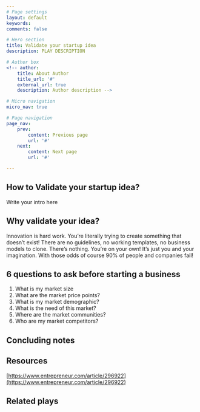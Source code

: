 ```yaml
---
# Page settings
layout: default
keywords:
comments: false

# Hero section
title: Validate your startup idea
description: PLAY DESCRIPTION

# Author box
<!-- author:
    title: About Author
    title_url: '#'
    external_url: true
    description: Author description -->

# Micro navigation
micro_nav: true

# Page navigation
page_nav:
    prev:
        content: Previous page
        url: '#'
    next:
        content: Next page
        url: '#'

---
```


## How to Validate your startup idea?
Write your intro here

## Why validate your idea?
Innovation is hard work. You’re literally trying to create something that doesn’t exist!
There are no guidelines, no working templates, no business models to clone. There’s nothing. You’re on your own! It’s just you and your imagination. With those odds of course 90% of people and companies fail!

## 6 questions to ask before starting a business
1. What is my market size
2. What are the market price points?
3. What is my market demographic?
4. What is the need of this market?
5. Where are the market communities?
6. Who are my market competitors?

## Concluding notes

## Resources
[https://www.entrepreneur.com/article/296922](https://www.entrepreneur.com/article/296922)

## Related plays
